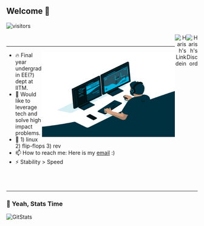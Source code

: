 ## Welcome 🙏
![visitors](https://visitor-badge.glitch.me/badge?page_id=https://github.com/HR-1-1)
<div align="right">
<a href="https://discord.gg">
  <img align="right" alt="Harish's Discord" width="30px" src="https://raw.githubusercontent.com/peterthehan/peterthehan/master/assets/discord.svg" />
</a>
<a href="https://www.linkedin.com/in/harish-r-1458b81bb/" target="_blank" rel="nofollow">
  <img align="right" alt="Harish's Linkdein" width="30px" src="https://img.icons8.com/color/48/000000/linkedin-2--v2.png" />
</a>
</div>
<br />

***

<img align="right" alt="GIF" src="https://github.com/HR-1-1/HR-1-1/blob/main/code.gif?raw=true" width="350" height="224" />

- 🔥 Final year undergrad in EE(?) dept at IITM.
- 🔭 Would like to leverage tech and solve high impact problems.
- 🌱 1) linux 2) flip-flops 3) rev
- 📫 How to reach me: Here is my [email](mailto:harishrajesh2002@gmail.com) :)
- ⚡  Stability > Speed
<br />
<br />

***
### 🚀 Yeah, Stats Time
<p align="left"> <img src="https://github-readme-stats.vercel.app/api?username=HR-1-1&show_icons=true&theme=gotham" alt="GitStats" />

